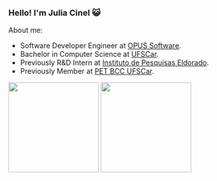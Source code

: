 ### Hello! I'm Julia Cinel 😺

About me:

- Software Developer Engineer at [OPUS Software](https://www.opus-software.com.br/).
- Bachelor in Computer Science at [UFSCar](https://www2.ufscar.br/).
- Previously R&D Intern at [Instituto de Pesquisas Eldorado](https://www.eldorado.org.br/).
- Previously Member at [PET BCC UFSCar](https://petbcc.ufscar.br/).


<div>
  
  <img height="180em" src="https://github-readme-stats.vercel.app/api?username=jcinel&show_icons=true&theme=dracula"/>
  <img height="180em" src="https://github-readme-stats.vercel.app/api/top-langs/?username=jcinel&layout=compact&theme=dracula"/>
  
</div>
